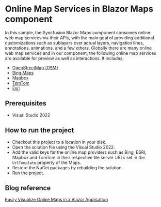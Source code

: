 # Online Map Services in Blazor Maps component

In this sample, the Syncfusion Blazor Maps component consumes online web map services via their APIs, with the main goal of providing additional customizations such as sublayers over actual layers, navigation lines, annotations, animations, and a few others. Globally there are many online web map services and in our component, the following online map services are available for preview as well as interactions. It includes:

* [OpenStreetMap (OSM)](https://www.openstreetmap.org/)
* [Bing Maps](https://www.microsoft.com/en-us/maps)
* [Mapbox](https://www.mapbox.com/maps)
* [TomTom](https://www.tomtom.com/en_us/drive/maps-services/maps/)
* [Esri](https://www.esri.com/en-us/home)

## Prerequisites

* Visual Studio 2022

## How to run the project

* Checkout this project to a location in your disk.
* Open the solution file using the Visual Studio 2022.
* Add the valid keys for the online map providers such as Bing, ESRI, Mapbox and TomTom in their respective tile server URLs set in the `UrlTemplate` property of the Maps.
* Restore the NuGet packages by rebuilding the solution.
* Run the project.

## Blog reference

[Easily Visualize Online Maps in a Blazor Application](https://www.syncfusion.com/blogs/post/easily-visualize-online-maps-in-a-blazor-application.aspx)
